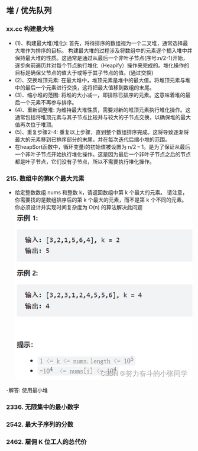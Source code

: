## 堆 / 优先队列

### xx.cc 构建最大堆
- (1)、构建最大堆(堆化): 首先，将待排序的数组视为一个二叉堆，通常选择最大堆作为排序的目标。
构建最大堆的过程涉及将数组中的元素逐个插入堆中并保持最大堆的性质。这通常是通过从最后一个非叶子节点(序号:n/2-1)开始，逐步向前遍历并对每个节点执行堆化（Heapify）操作来完成的。堆化操作的目标是确保父节点的值大于或等于其子节点的值。(通过交换)
- (2)、交换堆顶元素: 在最大堆中，堆顶元素是堆中的最大值。将堆顶元素与堆中的最后一个元素进行交换，这将把最大值移到数组的末尾。
- (3)、缩小堆的范围: 将堆的大小减一，即排除已排序的元素。这意味着堆的最后一个元素不再参与排序。
- (4)、重新调整堆: 为维持最大堆性质，需要对新的堆顶元素执行堆化操作。这通常包括将堆顶元素与其子节点比较并与较大的子节点交换，以确保堆的最大值再次位于堆顶。
- (5)、重复步骤2-4: 重复以上步骤，直到整个数组排序完成。这将导致逐渐将最大的元素移到已排序部分的末尾，并在每次迭代后缩小堆的范围。
- 在heapSort函数中，循环变量i的初始值被设置为 n/2 – 1。是为了保证从最后一个非叶子节点开始执行堆化操作。这是因为最后一个非叶子节点之后的节点都是叶子节点，它们没有子节点，所以不需要执行堆化操作。


### 215. 数组中的第K个最大元素

- 给定整数数组 nums 和整数 k，请返回数组中第 k 个最大的元素。
请注意，你需要找的是数组排序后的第 k 个最大的元素，而不是第 k 个不同的元素。
你必须设计并实现时间复杂度为 O(n) 的算法解决此问题
![Alt text](../pic/14HeapAndPriorityQueue/image.png)

-解答: 使用最小堆

### 2336. 无限集中的最小数字


### 2542. 最大子序列的分数
### 2462. 雇佣 K 位工人的总代价